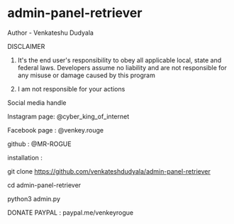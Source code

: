 # admin-panel-retriever

Author - Venkateshu Dudyala

DISCLAIMER

1. It's the end user's responsibility to obey all applicable local, state and federal laws. 
Developers assume no liability and are not responsible for any misuse or damage caused by this program

2. I am not responsible for your actions


Social media handle

Instagram page: @cyber_king_of_internet

Facebook page : @venkey.rouge 

github    : @MR-ROGUE


installation :

git clone https://github.com/venkateshdudyala/admin-panel-retriever

cd admin-panel-retriever

python3 admin.py


DONATE
PAYPAL : paypal.me/venkeyrogue




